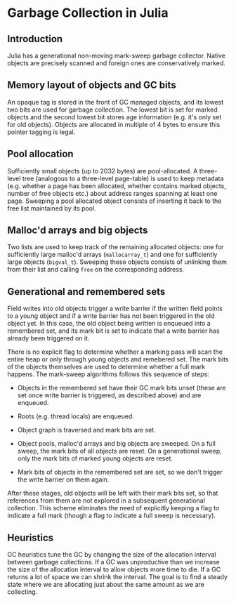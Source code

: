 # Garbage Collection in Julia

## Introduction

Julia has a generational non-moving mark-sweep garbage collector. Native objects are precisely scanned and
foreign ones are conservatively marked.

## Memory layout of objects and GC bits

An opaque tag is stored in the front of GC managed objects, and its lowest two bits are used for garbage collection. The lowest
bit is set for marked objects and the second lowest bit stores age information (e.g. it's only set for old objects). Objects are
allocated in multiple of 4 bytes to ensure this pointer tagging is legal.

## Pool allocation

Sufficiently small objects (up to 2032 bytes) are pool-allocated. A three-level tree (analogous to a three-level page-table)
is used to keep metadata (e.g. whether a page has been allocated, whether contains marked objects, number of free objects etc.) 
about address ranges spanning at least one page. Sweeping a pool allocated object consists of inserting it back to the free list
maintained by its pool.

## Malloc'd arrays and big objects

Two lists are used to keep track of the remaining allocated objects: one for sufficiently large malloc'd arrays (`mallocarray_t`) and one for
sufficiently large objects (`bigval_t`). Sweeping these objects consists of unlinking them from their list and calling `free` on the
corresponding address.

## Generational and remembered sets

Field writes into old objects trigger a write barrier if the written field points to a young object and if a write barrier has not been triggered in the old object yet. In this case, the old object being written is enqueued into a remembered set, and its mark bit is set to indicate that a write barrier has already been triggered on it.

There is no explicit flag to determine whether a marking pass will scan the entire heap or only through young objects and remebered set.
The mark bits of the objects themselves are used to determine whether a full mark happens. The mark-sweep algorithms follows this
sequence of steps:

- Objects in the remembered set have their GC mark bits unset (these are set once write barrier is triggered, as described above) and are enqueued.

- Roots (e.g. thread locals) are enqueued.

- Object graph is traversed and mark bits are set.

- Object pools, malloc'd arrays and big objects are sweeped. On a full sweep, the mark bits of all objects are reset. On a generational sweep,
only the mark bits of marked young objects are reset.

- Mark bits of objects in the remembered set are set, so we don't trigger the write barrier on them again.

After these stages, old objects will be left with their mark bits set, so that references from them are not explored in a subsequent generational collection. This scheme eliminates the need of explicitly keeping a flag to indicate a full mark (though a flag to indicate a full sweep is necessary).

## Heuristics

GC heuristics tune the GC by changing the size of the allocation interval between garbage collections. If a GC was unproductive than we increase the size of the allocation interval to allow objects more time to die. If a GC returns a lot of space we can shrink the interval. The goal is to find a steady state where we are allocating just about the same amount as we are collecting.